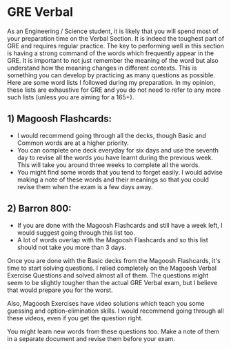 # GRE Verbal
As an Engineering / Science student, it is likely that you will spend most of your preparation time on the Verbal Section. It is indeed the toughest part of GRE and requires regular practice. The key to performing well in this section is having a strong command of the words which frequently appear in the GRE. It is important to not just remember the meaning of the word but also understand how the meaning changes in different contexts. This is something you can develop by practicing as many questions as possible.
Here are some word lists I followed during my preparation. In my opinion, these lists are exhaustive for GRE and you do not need to refer to any more such lists (unless you are aiming for a 165+).

## 1) Magoosh Flashcards:
- I would recommend going through all the decks, though Basic and Common words are at a higher priority. 
- You can complete one deck everyday for six days and use the seventh day to revise all the words you have learnt during the previous week. This will take you around three weeks to complete all the words.
- You might find some words that you tend to forget easily. I would advise making a note of these words and their meanings so that you could revise them when the exam is a few days away.
## 2) Barron 800:  
- If you are done with the Magoosh Flashcards and still have a week left, I would suggest going through this list too. 
- A lot of words overlap with the Magoosh Flashcards and so this list should not take you more than 3 days.   

Once you are done with the Basic decks from the Magoosh Flashcards, it's time to start solving questions. I relied completely on the Magoosh Verbal Exercise Questions and solved almost all of them. The questions might seem to be slightly tougher than the actual GRE Verbal exam, but I believe that would prepare you for the worst. 

Also, Magoosh Exercises have video solutions which teach you some guessing and option-elimination skills. I would recommend going through all these videos, even if you get the question right. 

You might learn new words from these questions too. Make a note of them in a separate document and revise them before your exam.
